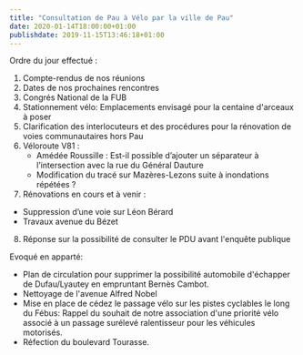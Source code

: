 ```yaml
---
title: "Consultation de Pau à Vélo par la ville de Pau"
date: 2020-01-14T18:00:00+01:00
publishdate: 2019-11-15T13:46:18+01:00
---
```


Ordre du jour effectué :

1. Compte-rendus de nos réunions 
2. Dates de nos prochaines rencontres
3. Congrés National de la FUB
4. Stationnement vélo: Emplacements envisagé pour la centaine d'arceaux à poser
5. Clarification des interlocuteurs et des procédures pour la rénovation de voies communautaires hors Pau
6. Véloroute V81 :
   * Amédée Roussille : Est-il possible d’ajouter un séparateur à l’intersection avec la rue du Général Dauture
   * Modification du tracé sur Mazères-Lezons suite à inondations répétées ?
7. Rénovations en cours et à venir :
  * Suppression d’une voie sur Léon Bérard
  * Travaux avenue du Bézet
8. Réponse sur la  possibilité de consulter le PDU avant l'enquête publique
  
Evoqué en apparté:

* Plan de circulation pour supprimer la possibilité automobile d'échapper de Dufau/Lyautey en empruntant Bernès Cambot.
* Nettoyage de l'avenue Alfred Nobel
* Mise en place de cédez le passage vélo sur les pistes cyclables le long du Fébus: Rappel du souhait de notre association d'une priorité vélo associé à un passage surélevé ralentisseur pour les véhicules motorisés.
* Réfection du boulevard Tourasse.  
